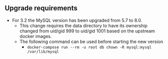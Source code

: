 Upgrade requirements
--------------------

* For 3.2 the MySQL version has been upgraded from 5.7 to 8.0.
  * This change requires the data directory to have its ownership changed
    from uid/gid 999 to uid/gid 1001 based on the upstream docker images.
  * The following command can be used before starting the new version
    * `docker-compose run --rm -u root db chown -R mysql:mysql /var/lib/mysql`
